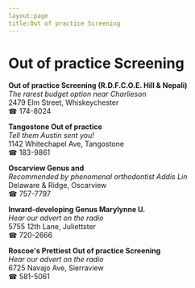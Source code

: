 ```yaml
---
layout:page
title:Out of practice Screening
---
```

# Out of practice Screening

**Out of practice Screening (R.D.F.C.O.E. Hill & Nepali)**  
_The rarest budget option near Charlieson_  
2479 Elm Street, Whiskeychester  
☎ 174-8024



**Tangostone Out of practice**  
_Tell them Austin sent you!_  
1142 Whitechapel Ave, Tangostone  
☎ 183-9861



**Oscarview Genus and**  
_Recommended by phenomenal orthodontist Addis Lin_  
Delaware & Ridge, Oscarview  
☎ 757-7797



**Inward-developing Genus Marylynne U.**  
_Hear our advert on the radio_  
5755 12th Lane, Juliettster  
☎ 720-2666



**Roscoe's Prettiest Out of practice Screening**  
_Hear our advert on the radio_  
6725 Navajo Ave, Sierraview  
☎ 581-5061



